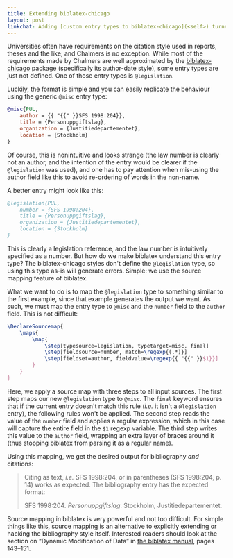 ```yaml
---
title: Extending biblatex-chicago
layout: post
linkchat: Adding [custom entry types to biblatex-chicago](<self>) turned out to be a simple hack.
---
```


Universities often have requirements on the citation style used in reports, theses and the like; and Chalmers is no exception. While most of the requirements made by Chalmers are well approximated by the [biblatex-chicago][chicago] package (specifically its author-date style), some entry types are just not defined. One of those entry types is `@legislation`.

Luckily, the format is simple and you can easily replicate the behaviour using the generic `@misc` entry type:

~~~ bibtex
@misc{PUL,
    author = {{ "{{" }}SFS 1998:204}},
    title = {Personuppgiftslag},
    organization = {Justitiedepartementet},
    location = {Stockholm}
}
~~~

Of course, this is nonintuitive and looks strange (the law number is clearly not an author, and the intention of the entry would be clearer if the `@legislation` was used), and one has to pay attention when mis-using the author field like this to avoid re-ordering of words in the non-name.

A better entry might look like this:

~~~ bibtex
@legislation{PUL,
    number = {SFS 1998:204},
    title = {Personuppgiftslag},
    organization = {Justitiedepartementet},
    location = {Stockholm}
}
~~~

This is clearly a legislation reference, and the law number is intuitively specified as a number. But how do we make biblatex understand this entry type? The biblatex-chicago styles don't define the `@legislation` type, so using this type as-is will generate errors.
Simple: we use the source mapping feature of biblatex.

What we want to do is to map the `@legislation` type to something similar to the first example, since that example generates the output we want. As such, we must map the entry type to `@misc` and the `number` field to the `author` field. This is not difficult:

~~~ latex
\DeclareSourcemap{
    \maps{
        \map{
            \step[typesource=legislation, typetarget=misc, final]
            \step[fieldsource=number, match=\regexp{(.*)}]
            \step[fieldset=author, fieldvalue=\regexp{{ "{{" }}$1}}]
        }
    }
}
~~~

Here, we apply a source map with three steps to all input sources. The first step maps our new `@legislation` type to `@misc`. The `final` keyword ensures that if the current entry doesn't match this rule (_i.e._ it isn't a `@legislation` entry), the following rules won't be applied. The second step reads the value of the `number` field and applies a regular expression, which in this case will capture the entire field in the `$1` regexp variable. The third step writes this value to the `author` field, wrapping an extra layer of braces around it (thus stopping biblatex from parsing it as a regular name).

Using this mapping, we get the desired output for bibliography _and_ citations:

> Citing as text, _i.e._ SFS 1998:204, or in parentheses (SFS 1998:204, p. 14) works as expected.
> The bibliography entry has the expected format:
>
> SFS 1998:204. _Personuppgiftslag_. Stockholm, Justitiedepartementet.

Source mapping in biblatex is very powerful and not too difficult. For simple things like this, source mapping is an alternative to explicitly extending or hacking the bibliography style itself. Interested readers should look at the section on “Dynamic Modification of Data” in [the biblatex manual][biblatex], pages 143–151.

[chicago]: https://mirrors.ctan.org/macros/latex/contrib/biblatex-contrib/biblatex-chicago/doc/biblatex-chicago.pdf
[biblatex]: https://mirrors.ctan.org/macros/latex/contrib/biblatex/doc/biblatex.pdf
